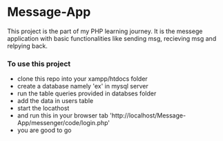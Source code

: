 # Message-App
This project is the part of my PHP learning journey. It is the messege application with basic functionalities like sending msg, recieving msg and relpying back.

### To use this project 
- clone this repo into your xampp/htdocs folder
- create a database namely 'ex' in mysql server
- run the table queries provided in databses folder
- add the data in users table
- start the locathost
- and run this in your browser tab 'http://localhost/Message-App/messenger/code/login.php'
- you are good to go

